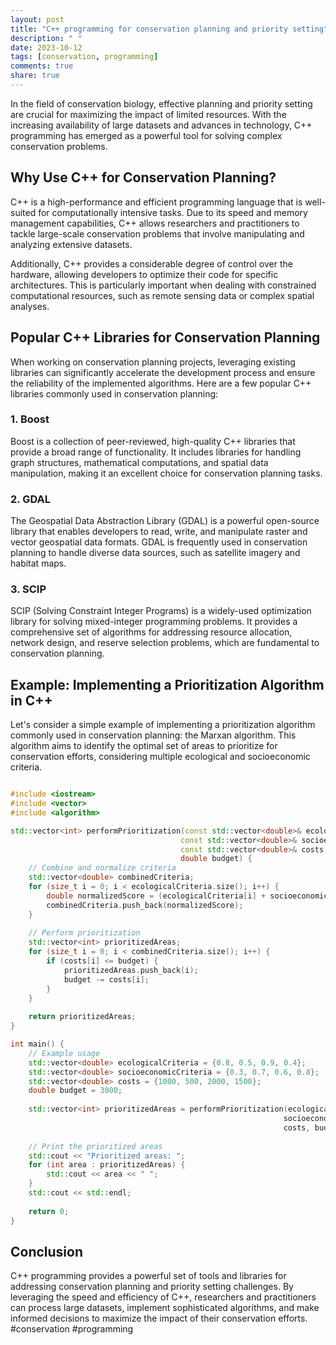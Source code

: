 ```yaml
---
layout: post
title: "C++ programming for conservation planning and priority setting"
description: " "
date: 2023-10-12
tags: [conservation, programming]
comments: true
share: true
---
```


In the field of conservation biology, effective planning and priority setting are crucial for maximizing the impact of limited resources. With the increasing availability of large datasets and advances in technology, C++ programming has emerged as a powerful tool for solving complex conservation problems.

## Why Use C++ for Conservation Planning?

C++ is a high-performance and efficient programming language that is well-suited for computationally intensive tasks. Due to its speed and memory management capabilities, C++ allows researchers and practitioners to tackle large-scale conservation problems that involve manipulating and analyzing extensive datasets.

Additionally, C++ provides a considerable degree of control over the hardware, allowing developers to optimize their code for specific architectures. This is particularly important when dealing with constrained computational resources, such as remote sensing data or complex spatial analyses.

## Popular C++ Libraries for Conservation Planning

When working on conservation planning projects, leveraging existing libraries can significantly accelerate the development process and ensure the reliability of the implemented algorithms. Here are a few popular C++ libraries commonly used in conservation planning:

### 1. Boost

Boost is a collection of peer-reviewed, high-quality C++ libraries that provide a broad range of functionality. It includes libraries for handling graph structures, mathematical computations, and spatial data manipulation, making it an excellent choice for conservation planning tasks.

### 2. GDAL

The Geospatial Data Abstraction Library (GDAL) is a powerful open-source library that enables developers to read, write, and manipulate raster and vector geospatial data formats. GDAL is frequently used in conservation planning to handle diverse data sources, such as satellite imagery and habitat maps.

### 3. SCIP

SCIP (Solving Constraint Integer Programs) is a widely-used optimization library for solving mixed-integer programming problems. It provides a comprehensive set of algorithms for addressing resource allocation, network design, and reserve selection problems, which are fundamental to conservation planning.

## Example: Implementing a Prioritization Algorithm in C++

Let's consider a simple example of implementing a prioritization algorithm commonly used in conservation planning: the Marxan algorithm. This algorithm aims to identify the optimal set of areas to prioritize for conservation efforts, considering multiple ecological and socioeconomic criteria.

```cpp

#include <iostream>
#include <vector>
#include <algorithm>

std::vector<int> performPrioritization(const std::vector<double>& ecologicalCriteria,
                                      const std::vector<double>& socioeconomicCriteria,
                                      const std::vector<double>& costs,
                                      double budget) {
    // Combine and normalize criteria
    std::vector<double> combinedCriteria;
    for (size_t i = 0; i < ecologicalCriteria.size(); i++) {
        double normalizedScore = (ecologicalCriteria[i] + socioeconomicCriteria[i]) / costs[i];
        combinedCriteria.push_back(normalizedScore);
    }
    
    // Perform prioritization
    std::vector<int> prioritizedAreas;
    for (size_t i = 0; i < combinedCriteria.size(); i++) {
        if (costs[i] <= budget) {
            prioritizedAreas.push_back(i);
            budget -= costs[i];
        }
    }
    
    return prioritizedAreas;
}

int main() {
    // Example usage
    std::vector<double> ecologicalCriteria = {0.8, 0.5, 0.9, 0.4};
    std::vector<double> socioeconomicCriteria = {0.3, 0.7, 0.6, 0.8};
    std::vector<double> costs = {1000, 500, 2000, 1500};
    double budget = 3000;
    
    std::vector<int> prioritizedAreas = performPrioritization(ecologicalCriteria,
                                                             socioeconomicCriteria,
                                                             costs, budget);
    
    // Print the prioritized areas
    std::cout << "Prioritized areas: ";
    for (int area : prioritizedAreas) {
        std::cout << area << " ";
    }
    std::cout << std::endl;
    
    return 0;
}
```

## Conclusion

C++ programming provides a powerful set of tools and libraries for addressing conservation planning and priority setting challenges. By leveraging the speed and efficiency of C++, researchers and practitioners can process large datasets, implement sophisticated algorithms, and make informed decisions to maximize the impact of their conservation efforts. #conservation #programming